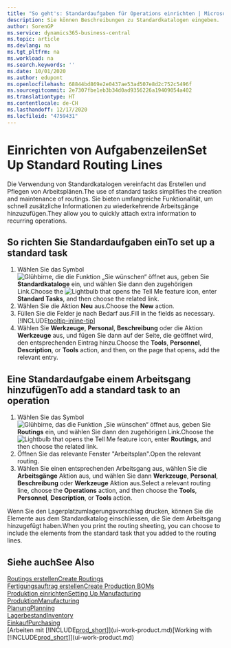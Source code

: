```yaml
---
title: "So geht's: Standardaufgaben für Operations einrichten | Microsoft Docs"
description: Sie können Beschreibungen zu Standardkatalogen eingeben.
author: SorenGP
ms.service: dynamics365-business-central
ms.topic: article
ms.devlang: na
ms.tgt_pltfrm: na
ms.workload: na
ms.search.keywords: ''
ms.date: 10/01/2020
ms.author: edupont
ms.openlocfilehash: 68844bd869e2e0437ae53ad507e8d2c752c5496f
ms.sourcegitcommit: 2e7307fbe1eb3b34d0ad9356226a19409054a402
ms.translationtype: HT
ms.contentlocale: de-CH
ms.lasthandoff: 12/17/2020
ms.locfileid: "4759431"
---
```

# <a name="set-up-standard-routing-lines"></a><span data-ttu-id="ae479-103">Einrichten von Aufgabenzeilen</span><span class="sxs-lookup"><span data-stu-id="ae479-103">Set Up Standard Routing Lines</span></span>

<span data-ttu-id="ae479-104">Die Verwendung von Standardkatalogen vereinfacht das Erstellen und Pflegen von Arbeitsplänen.</span><span class="sxs-lookup"><span data-stu-id="ae479-104">The use of standard tasks simplifies the creation and maintenance of routings.</span></span> <span data-ttu-id="ae479-105">Sie bieten umfangreiche Funktionalität, um schnell zusätzliche Informationen zu wiederkehrende Arbeitsgänge hinzuzufügen.</span><span class="sxs-lookup"><span data-stu-id="ae479-105">They allow you to quickly attach extra information to recurring operations.</span></span>

## <a name="to-set-up-a-standard-task"></a><span data-ttu-id="ae479-106">So richten Sie Standardaufgaben ein</span><span class="sxs-lookup"><span data-stu-id="ae479-106">To set up a standard task</span></span>

1. <span data-ttu-id="ae479-107">Wählen Sie das Symbol ![Glühbirne, die die Funktion „Sie wünschen“ öffnet](media/ui-search/search_small.png "Tell Me-Funktion") aus, geben Sie **Standardkataloge** ein, und wählen Sie dann den zugehörigen Link.</span><span class="sxs-lookup"><span data-stu-id="ae479-107">Choose the ![Lightbulb that opens the Tell Me feature](media/ui-search/search_small.png "Tell me what you want to do") icon, enter **Standard Tasks**, and then choose the related link.</span></span>
2. <span data-ttu-id="ae479-108">Wählen Sie die Aktion **Neu** aus.</span><span class="sxs-lookup"><span data-stu-id="ae479-108">Choose the **New** action.</span></span>
3. <span data-ttu-id="ae479-109">Füllen Sie die Felder je nach Bedarf aus.</span><span class="sxs-lookup"><span data-stu-id="ae479-109">Fill in the fields as necessary.</span></span> [!INCLUDE[tooltip-inline-tip](includes/tooltip-inline-tip_md.md)]
4. <span data-ttu-id="ae479-110">Wählen Sie **Werkzeuge**, **Personal**, **Beschreibung** oder die Aktion **Werkzeuge** aus, und fügen Sie dann auf der Seite, die geöffnet wird, den entsprechenden Eintrag hinzu.</span><span class="sxs-lookup"><span data-stu-id="ae479-110">Choose the **Tools**, **Personnel**, **Description**, or **Tools** action, and then, on the page that opens, add the relevant entry.</span></span>

## <a name="to-add-a-standard-task-to-an-operation"></a><span data-ttu-id="ae479-111">Eine Standardaufgabe einem Arbeitsgang hinzufügen</span><span class="sxs-lookup"><span data-stu-id="ae479-111">To add a standard task to an operation</span></span>

1. <span data-ttu-id="ae479-112">Wählen Sie das Symbol ![Glühbirne, das die Funktion „Sie wünschen“ öffnet](media/ui-search/search_small.png "Tell Me-Funktion") aus, geben Sie **Routings** ein, und wählen Sie dann den zugehörigen Link.</span><span class="sxs-lookup"><span data-stu-id="ae479-112">Choose the ![Lightbulb that opens the Tell Me feature](media/ui-search/search_small.png "Tell me what you want to do") icon, enter **Routings**, and then choose the related link.</span></span>
2. <span data-ttu-id="ae479-113">Öffnen Sie das relevante Fenster "Arbeitsplan".</span><span class="sxs-lookup"><span data-stu-id="ae479-113">Open the relevant routing.</span></span>
3. <span data-ttu-id="ae479-114">Wählen Sie einen entsprechenden Arbeitsgang aus, wählen Sie die **Arbeitsgänge** Aktion aus, und wählen Sie dann **Werkzeuge**, **Personal**, **Beschreibung** oder **Werkzeuge** Aktion aus.</span><span class="sxs-lookup"><span data-stu-id="ae479-114">Select a relevant routing line, choose the **Operations** action, and then choose the **Tools**, **Personnel**, **Description**, or **Tools** action.</span></span>

<span data-ttu-id="ae479-115">Wenn Sie den Lagerplatzumlagerungsvorschlag drucken, können Sie die Elemente aus dem Standardkatalog einschliessen, die Sie dem Arbeitsgang hinzugefügt haben.</span><span class="sxs-lookup"><span data-stu-id="ae479-115">When you print the routing sheeting, you can choose to include the elements from the standard task that you added to the routing lines.</span></span>

## <a name="see-also"></a><span data-ttu-id="ae479-116">Siehe auch</span><span class="sxs-lookup"><span data-stu-id="ae479-116">See Also</span></span>

[<span data-ttu-id="ae479-117">Routings erstellen</span><span class="sxs-lookup"><span data-stu-id="ae479-117">Create Routings</span></span>](production-how-to-create-routings.md)  
[<span data-ttu-id="ae479-118">Fertigungsauftrag erstellen</span><span class="sxs-lookup"><span data-stu-id="ae479-118">Create Production BOMs</span></span>](production-how-to-create-production-boms.md)  
[<span data-ttu-id="ae479-119">Produktion einrichten</span><span class="sxs-lookup"><span data-stu-id="ae479-119">Setting Up Manufacturing</span></span>](production-configure-production-processes.md)  
[<span data-ttu-id="ae479-120">Produktion</span><span class="sxs-lookup"><span data-stu-id="ae479-120">Manufacturing</span></span>](production-manage-manufacturing.md)  
[<span data-ttu-id="ae479-121">Planung</span><span class="sxs-lookup"><span data-stu-id="ae479-121">Planning</span></span>](production-planning.md)  
[<span data-ttu-id="ae479-122">Lagerbestand</span><span class="sxs-lookup"><span data-stu-id="ae479-122">Inventory</span></span>](inventory-manage-inventory.md)  
[<span data-ttu-id="ae479-123">Einkauf</span><span class="sxs-lookup"><span data-stu-id="ae479-123">Purchasing</span></span>](purchasing-manage-purchasing.md)  
<span data-ttu-id="ae479-124">[Arbeiten mit [!INCLUDE[prod_short](includes/prod_short.md)]](ui-work-product.md)</span><span class="sxs-lookup"><span data-stu-id="ae479-124">[Working with [!INCLUDE[prod_short](includes/prod_short.md)]](ui-work-product.md)</span></span>  
